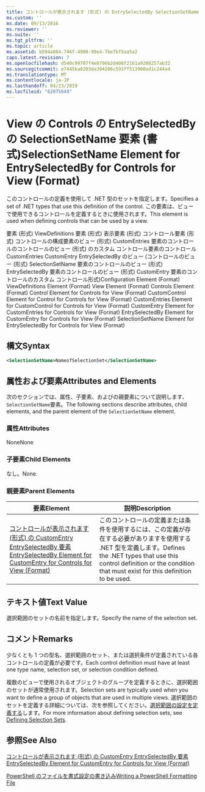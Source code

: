 ```yaml
---
title: コントロールが表示されます (形式) の EntrySelectedBy SelectionSetName 要素 |Microsoft Docs
ms.custom: ''
ms.date: 09/13/2016
ms.reviewer: ''
ms.suite: ''
ms.tgt_pltfrm: ''
ms.topic: article
ms.assetid: b594a064-746f-4900-99e4-7be7bf5aa5a2
caps.latest.revision: 7
ms.openlocfilehash: d540c99707f4e0796b2d408f2161a9208257ab32
ms.sourcegitcommit: e7445ba8203da304286c591ff513900ad1c244a4
ms.translationtype: MT
ms.contentlocale: ja-JP
ms.lasthandoff: 04/23/2019
ms.locfileid: "62075649"
---
```

# <a name="selectionsetname-element-for-entryselectedby-for-controls-for-view-format"></a><span data-ttu-id="6ca0e-102">View の Controls の EntrySelectedBy の SelectionSetName 要素 (書式)</span><span class="sxs-lookup"><span data-stu-id="6ca0e-102">SelectionSetName Element for EntrySelectedBy for Controls for View (Format)</span></span>

<span data-ttu-id="6ca0e-103">このコントロールの定義を使用して .NET 型のセットを指定します。</span><span class="sxs-lookup"><span data-stu-id="6ca0e-103">Specifies a set of .NET types that use this definition of the control.</span></span> <span data-ttu-id="6ca0e-104">この要素は、ビューで使用できるコントロールを定義するときに使用されます。</span><span class="sxs-lookup"><span data-stu-id="6ca0e-104">This element is used when defining controls that can be used by a view.</span></span>

<span data-ttu-id="6ca0e-105">要素 (形式) ViewDefinitions 要素 (形式) 表示要素 (形式) コントロール要素 (形式) コントロールの構成要素のビュー (形式) CustomEntries 要素のコントロールのコントロールのビュー (形式) のカスタム コントロール要素のコントロールCustomEntries CustomEntry EntrySelectedBy のビュー (コントロールのビュー (形式) SelectionSetName 要素のコントロールのビュー (形式) EntrySelectedBy 要素のコントロールのビュー (形式) CustomEntry 要素のコントロールのカスタム コントロール形式)</span><span class="sxs-lookup"><span data-stu-id="6ca0e-105">Configuration Element (Format) ViewDefinitions Element (Format) View Element (Format) Controls Element (Format) Control Element for Controls for View (Format) CustomControl Element for Control for Controls for View (Format) CustomEntries Element for CustomControl for Controls for View (Format) CustomEntry Element for CustomEntries for Controls for View (Format) EntrySelectedBy Element for CustomEntry for Controls for View (Format) SelectionSetName Element for EntrySelectedBy for Controls for View (Format)</span></span>

## <a name="syntax"></a><span data-ttu-id="6ca0e-106">構文</span><span class="sxs-lookup"><span data-stu-id="6ca0e-106">Syntax</span></span>

```xml
<SelectionSetName>NameofSelectionSet</SelectionSetName>

```

## <a name="attributes-and-elements"></a><span data-ttu-id="6ca0e-107">属性および要素</span><span class="sxs-lookup"><span data-stu-id="6ca0e-107">Attributes and Elements</span></span>

<span data-ttu-id="6ca0e-108">次のセクションでは、属性、子要素、およびの親要素について説明します、`SelectionSetName`要素。</span><span class="sxs-lookup"><span data-stu-id="6ca0e-108">The following sections describe attributes, child elements, and the parent element of the `SelectionSetName` element.</span></span>

### <a name="attributes"></a><span data-ttu-id="6ca0e-109">属性</span><span class="sxs-lookup"><span data-stu-id="6ca0e-109">Attributes</span></span>

<span data-ttu-id="6ca0e-110">None</span><span class="sxs-lookup"><span data-stu-id="6ca0e-110">None</span></span>

### <a name="child-elements"></a><span data-ttu-id="6ca0e-111">子要素</span><span class="sxs-lookup"><span data-stu-id="6ca0e-111">Child Elements</span></span>

<span data-ttu-id="6ca0e-112">なし。</span><span class="sxs-lookup"><span data-stu-id="6ca0e-112">None.</span></span>

### <a name="parent-elements"></a><span data-ttu-id="6ca0e-113">親要素</span><span class="sxs-lookup"><span data-stu-id="6ca0e-113">Parent Elements</span></span>

|<span data-ttu-id="6ca0e-114">要素</span><span class="sxs-lookup"><span data-stu-id="6ca0e-114">Element</span></span>|<span data-ttu-id="6ca0e-115">説明</span><span class="sxs-lookup"><span data-stu-id="6ca0e-115">Description</span></span>|
|-------------|-----------------|
|[<span data-ttu-id="6ca0e-116">コントロールが表示されます (形式) の CustomEntry EntrySelectedBy 要素</span><span class="sxs-lookup"><span data-stu-id="6ca0e-116">EntrySelectedBy Element for CustomEntry for Controls for View (Format)</span></span>](./entryselectedby-element-for-customentry-for-controls-for-view-format.md)|<span data-ttu-id="6ca0e-117">このコントロールの定義または条件を使用するには、この定義が存在する必要がありますを使用する .NET 型を定義します。</span><span class="sxs-lookup"><span data-stu-id="6ca0e-117">Defines the .NET types that use this control definition or the condition that must exist for this definition to be used.</span></span>|

## <a name="text-value"></a><span data-ttu-id="6ca0e-118">テキスト値</span><span class="sxs-lookup"><span data-stu-id="6ca0e-118">Text Value</span></span>

<span data-ttu-id="6ca0e-119">選択範囲のセットの名前を指定します。</span><span class="sxs-lookup"><span data-stu-id="6ca0e-119">Specify the name of the selection set.</span></span>

## <a name="remarks"></a><span data-ttu-id="6ca0e-120">コメント</span><span class="sxs-lookup"><span data-stu-id="6ca0e-120">Remarks</span></span>

<span data-ttu-id="6ca0e-121">少なくとも 1 つの型名、選択範囲のセット、または選択条件が定義されている各コントロールの定義が必要です。</span><span class="sxs-lookup"><span data-stu-id="6ca0e-121">Each control definition must have at least one type name, selection set, or selection condition defined.</span></span>

<span data-ttu-id="6ca0e-122">複数のビューで使用されるオブジェクトのグループを定義するときに、選択範囲のセットが通常使用されます。</span><span class="sxs-lookup"><span data-stu-id="6ca0e-122">Selection sets are typically used when you want to define a group of objects that are used in multiple views.</span></span> <span data-ttu-id="6ca0e-123">選択範囲のセットを定義する詳細については、次を参照してください。[選択範囲の設定を定義する](./defining-selection-sets.md)します。</span><span class="sxs-lookup"><span data-stu-id="6ca0e-123">For more information about defining selection sets, see [Defining Selection Sets](./defining-selection-sets.md).</span></span>

## <a name="see-also"></a><span data-ttu-id="6ca0e-124">参照</span><span class="sxs-lookup"><span data-stu-id="6ca0e-124">See Also</span></span>

[<span data-ttu-id="6ca0e-125">コントロールが表示されます (形式) の CustomEntry EntrySelectedBy 要素</span><span class="sxs-lookup"><span data-stu-id="6ca0e-125">EntrySelectedBy Element for CustomEntry for Controls for View (Format)</span></span>](./entryselectedby-element-for-customentry-for-controls-for-view-format.md)

[<span data-ttu-id="6ca0e-126">PowerShell のファイルを書式設定の書き込み</span><span class="sxs-lookup"><span data-stu-id="6ca0e-126">Writing a PowerShell Formatting File</span></span>](./writing-a-powershell-formatting-file.md)
